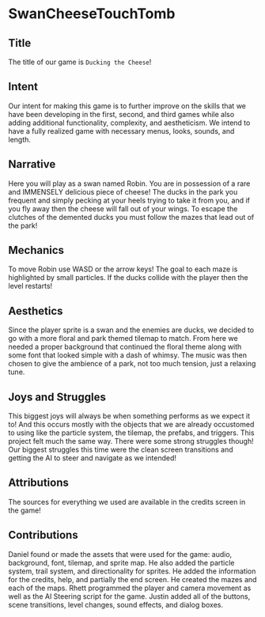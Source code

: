 # SwanCheeseTouchTomb

## Title

The title of our game is `Ducking the Cheese`!

## Intent

Our intent for making this game is to further improve on the skills that we have been developing in the first, second, and third games while also adding additional functionality, complexity, and aestheticism. We intend to have a fully realized game with necessary menus, looks, sounds, and length.

## Narrative

Here you will play as a swan named Robin. You are in possession of a rare and IMMENSELY delicious piece of cheese! The ducks in the park you frequent and simply pecking at your heels trying to take it from you, and if you fly away then the cheese will fall out of your wings. To escape the clutches of the demented ducks you must follow the mazes that lead out of the park!

## Mechanics

To move Robin use WASD or the arrow keys! The goal to each maze is highlighted by small particles. If the ducks collide with the player then the level restarts!

## Aesthetics

Since the player sprite is a swan and the enemies are ducks, we decided to go with a more floral and park themed tilemap to match. From here we needed a proper background that continued the floral theme along with some font that looked simple with a dash of whimsy. The music was then chosen to give the ambience of a park, not too much tension, just a relaxing tune.

## Joys and Struggles

This biggest joys will always be when something performs as we expect it to! And this occurs mostly with the objects that we are already occustomed to using like the particle system, the tilemap, the prefabs, and triggers. This project felt much the same way. There were some strong struggles though! Our biggest struggles this time were the clean screen transitions and getting the AI to steer and navigate as we intended!

## Attributions

The sources for everything we used are available in the credits screen in the game!

## Contributions

Daniel found or made the assets that were used for the game: audio, background, font, tilemap, and sprite map. He also added the particle system, trail system, and directionality for sprites. He added the information for the credits, help, and partially the end screen. He created the mazes and each of the maps. Rhett programmed the player and camera movement as well as the AI Steering script for the game. Justin added all of the buttons, scene transitions, level changes, sound effects, and dialog boxes. 
